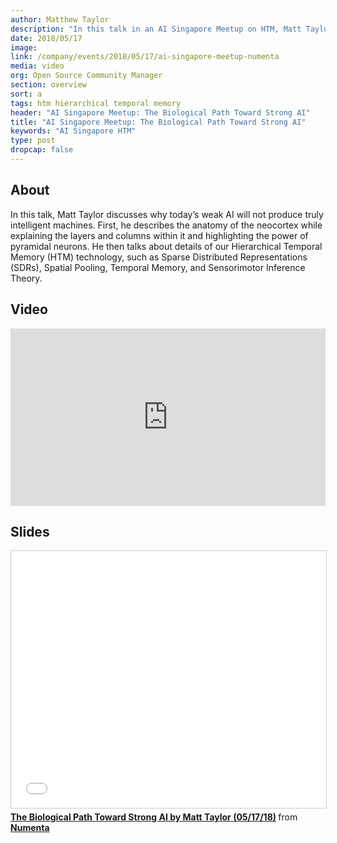```yaml
---
author: Matthew Taylor
description: "In this talk in an AI Singapore Meetup on HTM, Matt Taylor discusses why today’s weak AI will not produce intelligence. He talks about details of our Hierarchical Temporal Memory (HTM) technology, such as Sparse Distributed Representations (SDRs), Spatial Pooling, Temporal Memory, and Sensorimotor Inference Theory."
date: 2018/05/17
image:
link: /company/events/2018/05/17/ai-singapore-meetup-numenta
media: video
org: Open Source Community Manager
section: overview
sort: a
tags: htm hierarchical temporal memory
header: "AI Singapore Meetup: The Biological Path Toward Strong AI"
title: "AI Singapore Meetup: The Biological Path Toward Strong AI"
keywords: "AI Singapore HTM"
type: post
dropcap: false
---
```


## About

In this talk, Matt Taylor discusses why today’s weak AI will not produce truly intelligent machines. First, he describes the anatomy of the neocortex while explaining the layers and columns within it and highlighting the power of pyramidal neurons. He then talks about details of our Hierarchical Temporal Memory (HTM) technology, such as Sparse Distributed Representations (SDRs), Spatial Pooling, Temporal Memory, and Sensorimotor Inference Theory.

## Video

<iframe width="504" height="284" src="https://www.youtube.com/embed/Sirm-xFPiOA" frameborder="0" gesture="media" allow="encrypted-media" allowfullscreen></iframe>

## Slides

<iframe src="//www.slideshare.net/slideshow/embed_code/key/sZkwmwx22wmVHx" width="504" height="411" frameborder="0" marginwidth="0" marginheight="0" scrolling="no" style="border:1px solid #CCC; border-width:1px; margin-bottom:5px; max-width: 100%;" allowfullscreen> </iframe> <div style="margin-bottom:5px"> <strong> <a href="//www.slideshare.net/numenta/the-biological-path-toward-strong-ai-by-matt-taylor-051718-98301561" title="The Biological Path Toward Strong AI by Matt Taylor (05/17/18)" target="\_blank">The Biological Path Toward Strong AI by Matt Taylor (05/17/18)</a> </strong> from <strong><a href="https://www.slideshare.net/numenta" target="\_blank">Numenta</a></strong> </div>
